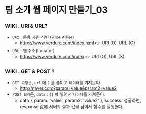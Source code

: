 # 팀 소개 웹 페이지 만들기_03

### **WIKI .** URI & URL?

- `URI` : 통합 자원 식별자(Identifier)
    - https://www.verdure.com/index.html    👉   URI (O), URL (O)
- `URL` : 웹 주소(Locator)
    - https://www.verdure.com/index     👉    URI (O), URL (X)

### **WIKI .** GET & POST ?

- `GET 요청`은, `url` 에 `?` 를 붙이고 `데이터`를 가져온다.
    - http://naver.com?param=value&param2=value2 
 - `POST 요청`은, `data` : `{}` 에 넣어서 `데이터`를 가져온다.
    - data: { param: 'value', param2: 'value2' },
    success: 성공하면, response 값에 서버의 결과 값을 담아서 함수를 실행한다.
